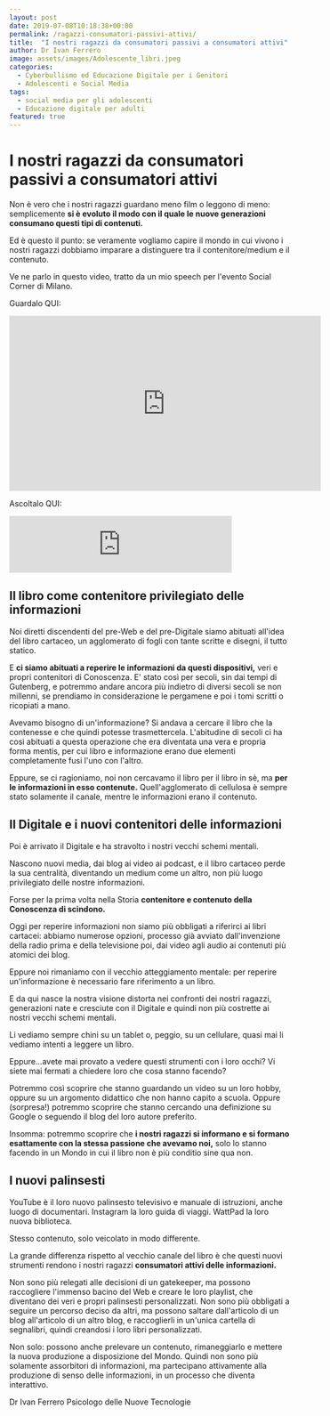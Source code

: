 ```yaml
---
layout: post
date: 2019-07-08T10:18:38+00:00
permalink: /ragazzi-consumatori-passivi-attivi/
title:  "I nostri ragazzi da consumatori passivi a consumatori attivi"
author: Dr Ivan Ferrero
image: assets/images/Adolescente_libri.jpeg
categories:
  - Cyberbullismo ed Educazione Digitale per i Genitori
  - Adolescenti e Social Media
tags:
  - social media per gli adolescenti
  - Educazione digitale per adulti
featured: true
---
```


# I nostri ragazzi da consumatori passivi a consumatori attivi

Non è vero che i nostri ragazzi guardano meno film o leggono di meno: semplicemente **si è evoluto il modo con il quale le nuove generazioni consumano questi tipi di contenuti.**

Ed è questo il punto: se veramente vogliamo capire il mondo in cui vivono i nostri ragazzi dobbiamo imparare a distinguere tra il contenitore/medium e il contenuto.

Ve ne parlo in questo video, tratto da un mio speech per l'evento Social Corner di Milano.

Guardalo QUI:
<iframe width="560" height="315" src="https://www.youtube.com/embed/trwZ5Se5OMw" frameborder="0" allow="accelerometer; autoplay; encrypted-media; gyroscope; picture-in-picture" allowfullscreen></iframe>

Ascoltalo QUI:
<iframe src="https://anchor.fm/ivan-ferrero/embed/episodes/I-nostri-ragazzi-da-consumatori-passivi-a-consumatori-attivi-e3jjav" height="102px" width="400px" frameborder="0" scrolling="no"></iframe>

## Il libro come contenitore privilegiato delle informazioni

Noi diretti discendenti del pre-Web e del pre-Digitale siamo abituati all'idea del libro cartaceo, un agglomerato di fogli con tante scritte e disegni, il tutto statico.

E **ci siamo abituati a reperire le informazioni da questi dispositivi,** veri e propri contenitori di Conoscenza.
E' stato così per secoli, sin dai tempi di Gutenberg, e potremmo andare ancora più indietro di diversi secoli se non millenni, se prendiamo in considerazione le pergamene e poi i tomi scritti o ricopiati a mano.

Avevamo bisogno di un'informazione?
Si andava a cercare il libro che la contenesse e che quindi potesse trasmettercela.
L'abitudine di secoli ci ha così abituati a questa operazione che era diventata una vera e propria forma mentis, per cui libro e informazione erano due elementi completamente fusi l'uno con l'altro.

Eppure, se ci ragioniamo, noi non cercavamo il libro per il libro in sè, ma **per le informazioni in esso contenute.**
Quell'agglomerato di cellulosa è sempre stato solamente il canale, mentre le informazioni erano il contenuto.

## Il Digitale e i nuovi contenitori delle informazioni

Poi è arrivato il Digitale e ha stravolto i nostri vecchi schemi mentali.

Nascono nuovi media, dai blog ai video ai podcast, e il libro cartaceo perde la sua centralità, diventando un medium come un altro, non più luogo privilegiato delle nostre informazioni.

Forse per la prima volta nella Storia **contenitore e contenuto della Conoscenza di scindono.**	

Oggi per reperire informazioni non siamo più obbligati a riferirci ai libri cartacei: abbiamo numerose opzioni, processo già avviato dall'invenzione della radio prima e della televisione poi, dai video agli audio ai contenuti più atomici dei blog.

Eppure noi rimaniamo con il vecchio atteggiamento mentale: per reperire un'informazione è necessario fare riferimento a un libro.

E da qui nasce la nostra visione distorta nei confronti dei nostri ragazzi, generazioni nate e cresciute con il Digitale e quindi non più costrette ai nostri vecchi schemi mentali.

Li vediamo sempre chini su un tablet o, peggio, su un cellulare, quasi mai li vediamo intenti a leggere un libro.

Eppure...avete mai provato a vedere questi strumenti con i loro occhi?
Vi siete mai fermati a chiedere loro che cosa stanno facendo?

Potremmo così scoprire che stanno guardando un video su un loro hobby, oppure su un argomento didattico che non hanno capito a scuola.
Oppure (sorpresa!) potremmo scoprire che stanno cercando una definizione su Google o seguendo il blog del loro autore preferito.

Insomma: potremmo scoprire che **i nostri ragazzi si informano e si formano esattamente con la stessa passione che avevamo noi,** solo lo stanno facendo in un Mondo in cui il libro non è più conditio sine qua non.

## I nuovi palinsesti

YouTube è il loro nuovo palinsesto televisivo e manuale di istruzioni, anche luogo di documentari.
Instagram la loro guida di viaggi.
WattPad la loro nuova biblioteca.

Stesso contenuto, solo veicolato in modo differente.

La grande differenza rispetto al vecchio canale del libro è che questi nuovi strumenti rendono i nostri ragazzi **consumatori attivi delle informazioni.**

Non sono più relegati alle decisioni di un gatekeeper, ma possono raccogliere l'immenso bacino del Web e creare le loro playlist, che diventano dei veri e propri palinsesti personalizzati.
Non sono più obbligati a seguire un percorso deciso da altri, ma possono saltare dall'articolo di un blog all'articolo di un altro blog, e raccoglierli in un'unica cartella di segnalibri, quindi creandosi i loro libri personalizzati.

Non solo: possono anche prelevare un contenuto, rimaneggiarlo e mettere la nuova produzione a disposizione del Mondo.
Quindi non sono più solamente assorbitori di informazioni, ma partecipano attivamente alla produzione di senso delle informazioni, in un processo che diventa interattivo.

Dr Ivan Ferrero
Psicologo delle Nuove Tecnologie
